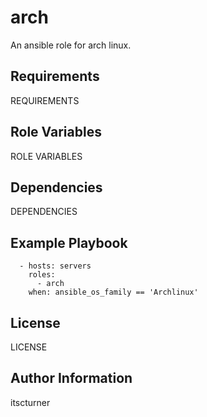 arch
====

An ansible role for arch linux.

Requirements
------------

REQUIREMENTS

Role Variables
--------------

ROLE VARIABLES

Dependencies
------------

DEPENDENCIES

Example Playbook
----------------
```
  - hosts: servers
    roles:
      - arch
    when: ansible_os_family == 'Archlinux'
```

License
-------

LICENSE

Author Information
------------------

itscturner
